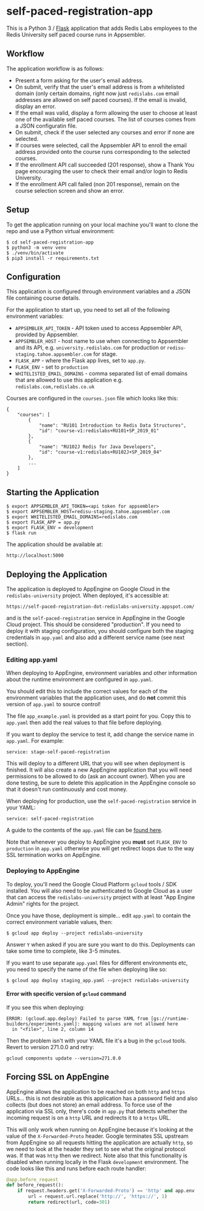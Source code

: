 # self-paced-registration-app

This is a Python 3 / [Flask](https://flask.palletsprojects.com/) application that adds Redis Labs employees to the Redis University self paced course runs in Appsembler.

## Workflow

The application workflow is as follows:

* Present a form asking for the user's email address.
* On submit, verify that the user's email address is from a whitelisted domain (only certain domains, right now just `redislabs.com` email addresses are allowed on self paced courses). If the email is invalid, display an error.
* If the email was valid, display a form allowing the user to choose at least one of the available self paced courses.  The list of courses comes from a JSON configuratin file.
* On submit, check if the user selected any courses and error if none are selected.
* If courses were selected, call the Appsembler API to enroll the email address provided onto the course runs corresponding to the selected courses.
* If the enrollment API call succeeded (201 response), show a Thank You page encouraging the user to check their email and/or login to Redis University.
* If the enrollment API call failed (non 201 response), remain on the course selection screen and show an error.

## Setup

To get the application running on your local machine you'll want to clone the repo and use a Python virtual environment:

```
$ cd self-paced-registration-app
$ python3 -m venv venv
$ ./venv/bin/activate
$ pip3 install -r requirements.txt
```

## Configuration

This application is configured through environment variables and a JSON file containing course details.

For the application to start up, you need to set all of the following environment variables:

* `APPSEMBLER_API_TOKEN` - API token used to access Appsembler API, provided by Appsembler.
* `APPSEMBLER_HOST` - host name to use when connecting to Appsembler and its API, e.g. `university.redislabs.com` for production or `redisu-staging.tahoe.appsembler.com` for stage.
* `FLASK_APP` - where the Flask app lives, set to `app.py`.
* `FLASK_ENV` - set to `production`
* `WHITELISTED_EMAIL_DOMAINS` - comma separated list of email domains that are allowed to use this application e.g. `redislabs.com,redislabs.co.uk`

Courses are configured in the `courses.json` file which looks like this:

```
{
    "courses": [
        {
            "name": "RU101 Introduction to Redis Data Structures",
            "id": "course-v1:redislabs+RU101+SP_2019_01"
        },
        {
            "name": "RU102J Redis for Java Developers",
            "id": "course-v1:redislabs+RU102J+SP_2019_04"
        },
        ...
    ]
}
```

## Starting the Application

```
$ export APPSEMBLER_API_TOKEN=<api token for appsembler>
$ export APPSEMBLER_HOST=redisu-staging.tahoe.appsembler.com
$ export WHITELISTED_EMAIL_DOMAINS=redislabs.com
$ export FLASK_APP = app.py
$ export FLASK_ENV = development
$ flask run
```

The application should be available at:

```
http://localhost:5000
```

## Deploying the Application

The application is deployed to AppEngine on Google Cloud in the `redislabs-university` project.  When deployed, it's accessible at:

```
https://self-paced-registration-dot-redislabs-university.appspot.com/
```

and is the `self-paced-registration` service in AppEngine in the Google Cloud project.  This should be considered "production".  If you need to deploy it with staging configuration, you should configure both the staging credentials in `app.yaml` and also add a different service name (see next section).

### Editing app.yaml

When deploying to AppEngine, environment variables and other information about the runtime environment are configured in `app.yaml`.

You should edit this to include the correct values for each of the environment variables that the application uses, and do **not** commit this version of `app.yaml` to source control!

The file `app_example.yaml` is provided as a start point for you.  Copy this to `app.yaml` then add the real values to that file before deploying.

If you want to deploy the service to test it, add change the service name in `app.yaml`.  For example:

```
service: stage-self-paced-registration
```

This will deploy to a different URL that you will see when deployment is finished.  It will also create a new AppEngine application that you will need permissions to be allowed to do (ask an account owner).  When you are done testing, be sure to delete this application in the AppEngine console so that it doesn't run continuously and cost money.

When deploying for production, use the `self-paced-registration` service in your YAML:

```
service: self-paced-registration
```

A guide to the contents of the `app.yaml` file can be [found here](https://cloud.google.com/appengine/docs/flexible/nodejs/reference/app-yaml).

Note that whenever you deploy to AppEngine you **must** set `FLASK_ENV` to `production` in `app.yaml` otherwise you will get redirect loops due to the way SSL termination works on AppEngine.

### Deploying to AppEngine

To deploy, you'll need the Google Cloud Platform `gcloud` tools / SDK installed.  You will also need to be authenticated to Google Cloud as a user that can access the `redislabs-university` project with at least "App Engine Admin" rights for the project.

Once you have those, deployment is simple... edit `app.yaml` to contain the correct environment variable values, then:

```
$ gcloud app deploy --project redislabs-university
```

Answer `Y` when asked if you are sure you want to do this.  Deployments can take some time to complete, like 3-5 minutes.

If you want to use separate `app.yaml` files for different environments etc, you need to specify the name of the file when deploying like so:

```
$ gcloud app deploy staging_app.yaml --project redislabs-university
```

#### Error with specific version of `gcloud` command

If you see this when deploying:

```
ERROR: (gcloud.app.deploy) Failed to parse YAML from [gs://runtime-builders/experiments.yaml]: mapping values are not allowed here
  in "<file>", line 2, column 14
```

Then the problem isn't with your YAML file it's a bug in the `gcloud` tools.  Revert to version 271.0.0 and retry:

```
gcloud components update --version=271.0.0
```

## Forcing SSL on AppEngine

AppEngine allows the application to be reached on both `http` and `https` URLs... this is not desirable as this application has a password field and also collects (but does not store) an email address.  To force use of the application via SSL only, there's code in `app.py` that detects whether the incoming request is on a `http` URL and redirects it to a `https` URL.

This will only work when running on AppEngine because it's looking at the value of the `X-Forwarded-Proto` header.  Google terminates SSL upstream from AppEngine so all requests hitting the application are actually `http`, so we need to look at the header they set to see what the original protocol was.  If that was `http` then we redirect.  Note also that this functionality is disabled when running locally in the Flask `development` environment.  The code looks like this and runs before each route handler:

```python
@app.before_request
def before_request():
    if request.headers.get('X-Forwarded-Proto') == 'http' and app.env != 'development':
        url = request.url.replace('http://', 'https://', 1)
        return redirect(url, code=301)
```